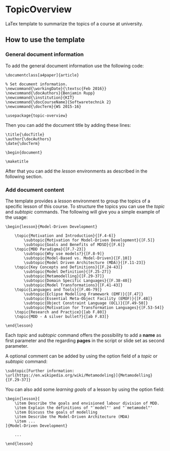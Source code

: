 # TopicOverview
LaTex template to summarize the topics of a course at university.

## How to use the template

### General document information
To add the general document information use the following code:

	\documentclass[a4paper]{article}

	% Set document information.
	\newcommand{\workingDate}{\textsc{Feb 2016}}
	\newcommand{\docAuthors}{Benjamin Rupp}
	\newcommand{\institution}{KIT}
	\newcommand{\docCourseName}{Softwaretechnik 2}
	\newcommand{\docTerm}{WS 2015-16}

	\usepackage{topic-overview}

Then you can add the document title by adding these lines:

	\title{\docTitle}
	\author{\docAuthors}
	\date{\docTerm}

	\begin{document}

	\maketitle
	
After that you can add the *lesson* environments as described in the following section.

### Add document content
The template provides a *lesson* environment to group the topics of a specific lesson of this course. To structure the topics you can use the *topic* and *subtopic* commands. The following will give you a simple example of the usage:

	\begin{lesson}{Model-Driven Development}
	
		\topic{Motivation and Introduction}{[F.4-6]}
			\subtopic{Motivation for Model-Driven Development}{[F.5]}
			\subtopic{Goals and Benefits of MDSD}{[F.6]}
		\topic{MDD Paradigma}{[F.7-23]}
			\subtopic{Why use models?}{[F.8-9]}
			\subtopic{Model-Based vs. Model-Driven}{[F.10]}
			\subtopic{Model Driven Architecture (MDA)}{[F.11-23]}
		\topic{Key Concepts and Definitions}{[F.24-43]}
			\subtopic{Model Definition}{[F.25-27]}
			\subtopic{Metamodelling}{[F.29-37]}
			\subtopic{Domain Specific Languages}{[F.38-40]}
			\subtopic{Model Transformations}{[F.41-43]}
		\topic{Languages and Tools}{[F.46-79]}
			\subtopic{Eclipse Modelling Framework (EMF)}{[F.47]}
			\subtopic{Essential Meta-Object Facility (EMOF)}{[F.48]}
			\subtopic{Object Constraint Language (OCL)}{[F.49-50]}
			\subtopic{Motivation for Transformation Languages}{[F.53-54]}
		\topic{Research and Practice}{[ab F.80]}
		\topic{MDD - A silver bullet?}{[ab F.83]}

	\end{lesson}

Each *topic* and *subtopic* command offers the possibility to add a **name** as first parameter and the regarding **pages** in the script or slide set as second parameter.

A optional comment can be added by using the option field of a *topic* or *subtopic* command:

	\subtopic[Further information: \url{https://en.wikipedia.org/wiki/Metamodeling}]{Metamodelling}{[F.29-37]}

You can also add some *learning goals* of a lesson by using the option field:

	\begin{lesson}[
		\item Describe the goals and envisioned labour division of MDD.
		\item Explain the definitions of "`model"' and "`metamodel"'
		\item Discuss the goals of modelling
		\item Describe the Model-Driven Architecture (MDA)
		\item ...
	]{Model-Driven Development}

		...

	\end{lesson}

